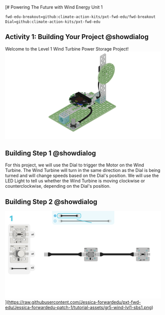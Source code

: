 [# Powering The Future with Wind Energy Unit 1

```package
fwd-edu-breakout=github:climate-action-kits/pxt-fwd-edu/fwd-breakout
Dial=github:climate-action-kits/pxt-fwd-edu
```
## Activity 1: Building Your Project @showdialog
Welcome to the Level 1 Wind Turbine Power Storage Project! 
![gr5-projectrender](https://raw.githubusercontent.com/Jessica-forwardedu/pxt-fwd-edu/Jessica-forwardedu-patch-1/tutorial-assets/gr5-wind-lvl1-render.webp) 

## Building Step 1 @showdialog
For this project, we will use the Dial to trigger the Motor on the Wind Turbine. The Wind Turbine will turn in the same direction as the Dial is being turned and will change speeds based on the Dial's position. We will use the LED Light to tell us whether the Wind Turbine is moving clockwise or counterclockwise, depending on the Dial's position. 

## Building Step 2 @showdialog
![gr5sbs1](https://raw.githubusercontent.com/Jessica-forwardedu/pxt-fwd-edu/Jessica-forwardedu-patch-1/tutorial-assets/gr5-wind-lvl1-sbs1.png) 
](https://raw.githubusercontent.com/Jessica-forwardedu/pxt-fwd-edu/Jessica-forwardedu-patch-1/tutorial-assets/gr5-wind-lvl1-sbs1.png)
